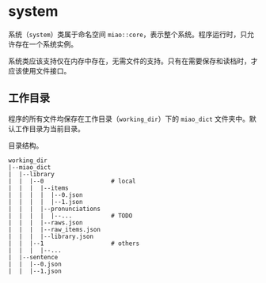 # system

系统（`system`）类属于命名空间 `miao::core`，表示整个系统。程序运行时，只允许存在一个系统实例。

系统类应该支持仅在内存中存在，无需文件的支持。只有在需要保存和读档时，才应该使用文件接口。

## 工作目录

程序的所有文件均保存在工作目录（`working_dir`）下的 `miao_dict` 文件夹中。默认工作目录为当前目录。 

目录结构。

```
working_dir
|--miao_dict
|  |--library
|  |  |--0                   # local
|  |  |  |--items
|  |  |  |  |--0.json
|  |  |  |  |--1.json
|  |  |  |--pronunciations
|  |  |  |  |--...           # TODO
|  |  |  |--raws.json
|  |  |  |--raw_items.json
|  |  |  |--library.json
|  |  |--1                   # others
|  |  |  |--...
|  |--sentence
|  |  |--0.json
|  |  |--1.json
```

